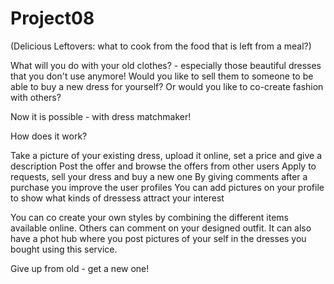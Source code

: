 Project08
=========
(Delicious Leftovers: what to cook from the food that is left from a meal?)

What will you do with your old clothes? - especially those beautiful dresses that you don't use anymore!
Would you like to sell them to someone to be able to buy a new dress for yourself?
Or would you like to co-create fashion with others?

Now it is possible - with dress matchmaker! 

How does it work?

Take a picture of your existing dress, upload it online, set a price and give a description
Post the offer and browse the offers from other users
Apply to requests, sell your dress and buy a new one
By giving comments after a purchase you improve the user profiles
You can add pictures on your profile to show what kinds of dressess attract your interest 

You can co create your own styles by combining the different items available online. Others can comment on your designed outfit.            It can also have a phot hub where you post pictures of your self in the dresses you bought using this service.

Give up from old - get a new one!